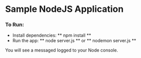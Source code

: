 # Sample NodeJS Application

### To Run:

* Install dependencies: ** npm install **
* Run the app: ** node server.js ** or ** nodemon server.js **

You will see a messaged logged to your Node console.
